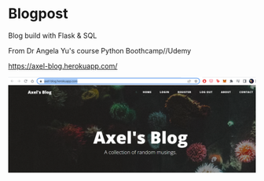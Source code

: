 # Blogpost
Blog build with Flask &amp; SQL

From Dr Angela Yu's course Python Boothcamp//Udemy

https://axel-blog.herokuapp.com/

![alt text](https://github.com/axlguerra/Blogpost/blob/master/blog-with-users-start/static/img/flask.png)



